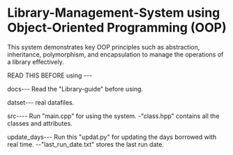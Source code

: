 # Library-Management-System using Object-Oriented Programming (OOP)
 This system  demonstrates key OOP principles such as abstraction, inheritance, polymorphism, and encapsulation to manage the operations of a library effectively.



READ THIS BEFORE using ---

docs---
Read the "Library-guide" before using.

datset---
real datafiles.

src----
Run "main.cpp" for using the system.
-"class.hpp" contains all the classes and attributes.


update_days---
Run this "updat.py" for updating the days borrowed with real time.
--"last_run_date.txt" stores the last run date.




